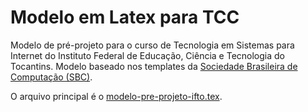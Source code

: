# Modelo em Latex para TCC

Modelo de pré-projeto para o curso de Tecnologia em Sistemas para Internet
do Instituto Federal de Educação, Ciência e Tecnologia do Tocantins.
Modelo baseado nos templates da [Sociedade Brasileira de Computação (SBC)](http://www.sbc.org.br).

O arquivo principal é o [modelo-pre-projeto-ifto.tex](modelo-pre-projeto-ifto.tex).

